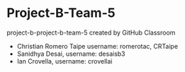 # Project-B-Team-5
project-b-project-b-team-5 created by GitHub Classroom

- Christian Romero Taipe username: romerotac, CRTaipe
- Sanidhya Desai, username: desaisb3
- Ian Crovella, username: crovellai
